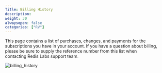 ```yaml
---
Title: Billing History
description: 
weight: 30
alwaysopen: false
categories: ["RV"]
---
```

This page contains a list of purchases, changes, and payments for the
subscriptions you have in your account. If you have a question about
billing, please be sure to supply the reference number from this list
when contacting Redis Labs support team.

![billing_history](/images/rv/billing_history.png?width=1000&height=647)
